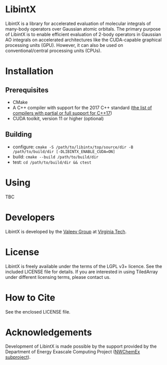 # LibintX

LibintX is a library for accelerated evaluation of molecular integrals of many-body operators over Gaussian atomic orbitals. The primary purpose of LibintX is to enable efficient evaluation of 2-body operators in Gaussian AO integrals on accelerated architectures like the CUDA-capable graphical processing units (GPU). However, it can also be used on conventional/central processing units (CPUs).

# Installation

## Prerequisites
- CMake
- A C++ compiler with support for the 2017 C++ standard ([the list of compilers with partial or full support for C++17](https://en.cppreference.com/w/cpp/compiler_support/17))
- CUDA toolkit, version 11 or higher (optional)

## Building
- configure: `cmake -S /path/to/libintx/top/source/dir -B /path/to/build/dir [-DLIBINTX_ENABLE_CUDA=ON]`
- build: `cmake --build /path/to/build/dir`
- test: `cd /path/to/build/dir && ctest`

# Using

TBC

# Developers
LibintX is developed by the [Valeev Group](http://valeevgroup.github.io/) at [Virginia Tech](http://www.vt.edu).

# License

LibintX is freely available under the terms of the LGPL v3+ licence. See the included LICENSE file for details. If you are interested in using TiledArray under different licensing terms, please contact us.

# How to Cite

See the enclosed LICENSE file.

# Acknowledgements

Development of LibintX is made possible by the support provided by the Department of Energy Exascale Computing Project ([NWChemEx subproject](https://github.com/NWChemEx-Project)).
